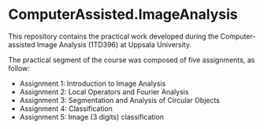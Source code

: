 # ComputerAssisted.ImageAnalysis
This repository contains the practical work developed during the Computer-assisted Image Analysis (1TD396) at Uppsala University.

The practical segment of the course was composed of five assignments, as follow:
- Assignment 1: Introduction to Image Analysis
- Assignment 2: Local Operators and Fourier Analysis
- Assignment 3: Segmentation and Analysis of Circular Objects
- Assignment 4: Classification
- Assignment 5: Image (3 digits) classification